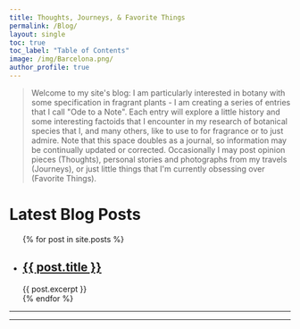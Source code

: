 ```yaml
---
title: Thoughts, Journeys, & Favorite Things
permalink: /Blog/
layout: single
toc: true
toc_label: "Table of Contents"
image: /img/Barcelona.png/
author_profile: true
---
```


> Welcome to my site's blog: I am particularly interested in botany with some specification in fragrant plants - I am creating a series of entries that I call "Ode to a Note". Each entry will explore a little history and some interesting factoids that I encounter in my research of botanical species that I, and many others, like to use to for fragrance or to just admire. Note that this space doubles as a journal, so information may be continually updated or corrected. Occasionally I may post opinion pieces (Thoughts), personal stories and photographs from my travels (Journeys), or just little things that I'm currently obsessing over (Favorite Things).

<h1>Latest Blog Posts</h1>

<ul>
  {% for post in site.posts %}
    <li>
      <h2><a href="{{ post.url }}">{{ post.title }}</a></h2>
      {{ post.excerpt }}
    </li>
  {% endfor %}
</ul>

---





***

